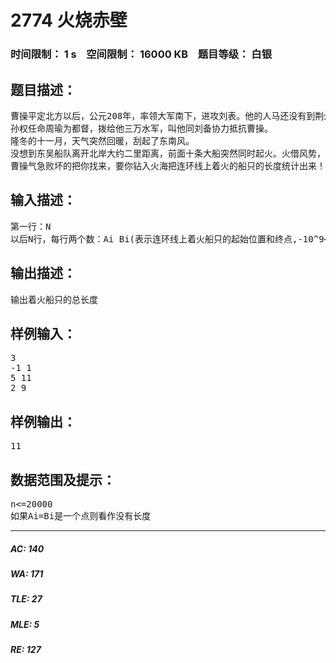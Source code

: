 # 2774 火烧赤壁   
### 时间限制： 1 s&nbsp;&nbsp;&nbsp;&nbsp;空间限制： 16000 KB&nbsp;&nbsp;&nbsp;&nbsp;题目等级： 白银  
## 题目描述：  

<pre>
曹操平定北方以后，公元208年，率领大军南下，进攻刘表。他的人马还没有到荆州，刘表已经病死。他的儿子刘琮听到曹军声势浩大，吓破了胆，先派人求降了。  
孙权任命周瑜为都督，拨给他三万水军，叫他同刘备协力抵抗曹操。  
隆冬的十一月，天气突然回暖，刮起了东南风。  
没想到东吴船队离开北岸大约二里距离，前面十条大船突然同时起火。火借风势，风助火威。十条火船，好比十条火龙一样，闯进曹军水寨。那里的船舰，都挤在一起，又躲不开，很快地都烧起来。一眨眼工夫，已经烧成一片火海。  
曹操气急败坏的把你找来，要你钻入火海把连环线上着火的船只的长度统计出来！
</pre>
  
  
## 输入描述：  

<pre>
第一行：N  
以后N行，每行两个数：Ai Bi(表示连环线上着火船只的起始位置和终点,-10^9<=Ai,Bi<=10^9)
</pre>
  
  
## 输出描述：  

<pre>
输出着火船只的总长度
</pre>
  
  
## 样例输入：  

<pre>
3  
-1 1  
5 11  
2 9
</pre>
  
  
## 样例输出：  

<pre>
11
</pre>
  
  
## 数据范围及提示：  

<pre>
n<=20000  
如果Ai=Bi是一个点则看作没有长度
</pre>
  
  
***  

##### AC: 140  
##### WA: 171  
##### TLE: 27  
##### MLE: 5  
##### RE: 127  
